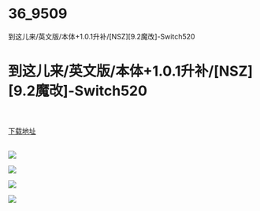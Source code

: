 # 36_9509
到这儿来/英文版/本体+1.0.1升补/[NSZ][9.2魔改]-Switch520
# 到这儿来/英文版/本体+1.0.1升补/[NSZ][9.2魔改]-Switch520
 <br/></br>
[下载地址](https://www.switch520.cc/article/9509 "下载地址")
<br/></br>

<p><img src="https://www.switch520.cc/muke_img/upload_art_editor_20210204-1_18fb26333af6524091b2c54bd90bf22b.jpg"></p>
<p><img src="https://www.switch520.cc/muke_img/upload_art_editor_20210204-1_c342547db1bc6ca0a3e440936e992758.jpg"></p>
<p><img src="https://www.switch520.cc/muke_img/upload_art_editor_20210204-1_d59188d385a70b7d1c70adcff058e668.jpg"></p>
<p><img src="https://www.switch520.cc/muke_img/upload_art_editor_20210204-1_ef229dfd868cd9c0cd12be621221004b.jpg"></p>
<p>&nbsp;</p>
<p><strong>&nbsp;</strong></p>
<p><strong>&nbsp;</strong></p>
